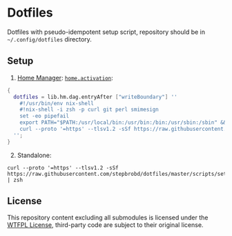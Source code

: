 # Dotfiles

Dotfiles with pseudo-idempotent setup script, repository should be in `~/.config/dotfiles` directory.

## Setup

1. [Home Manager](https://github.com/nix-community/home-manager): [`home.activation`](https://rycee.gitlab.io/home-manager/options.html#opt-home.activation):

```nix
{
  dotfiles = lib.hm.dag.entryAfter ["writeBoundary"] ''
    #!/usr/bin/env nix-shell
    #!nix-shell -i zsh -p curl git perl smimesign
    set -eo pipefail
    export PATH="$PATH:/usr/local/bin:/usr/bin:/bin:/usr/sbin:/sbin" && PATH="$(perl -e 'print join(":", grep { not $seen{$_}++ } split(/:/, $ENV{PATH}))')"
    curl --proto '=https' --tlsv1.2 -sSf https://raw.githubusercontent.com/stepbrobd/dotfiles/master/scripts/setup.sh | zsh
  '';
}
```

2. Standalone:

```shell
curl --proto '=https' --tlsv1.2 -sSf https://raw.githubusercontent.com/stepbrobd/dotfiles/master/scripts/setup.sh | zsh
```

## License

This repository content excluding all submodules is licensed under the [WTFPL License](LICENSE.md), third-party code are subject to their original license.
